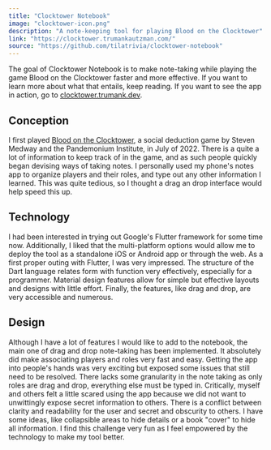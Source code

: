 ```yaml
---
title: "Clocktower Notebook"
image: "clocktower-icon.png"
description: "A note-keeping tool for playing Blood on the Clocktower"
link: "https://clocktower.trumankautzman.com/"
source: "https://github.com/tilatrivia/clocktower-notebook"
---
```


The goal of Clocktower Notebook is to make note-taking while playing the game Blood on the Clocktower faster and more effective. If you want to learn more about what that entails, keep reading. If you want to see the app in action, go to [clocktower.trumank.dev](https://clocktower.trumank.dev/).

## Conception
I first played [Blood on the Clocktower](https://bloodontheclocktower.com/), a social deduction game by Steven Medway and the Pandemonium Institute, in July of 2022. There is a quite a lot of information to keep track of in the game, and as such people quickly began devising ways of taking notes. I personally used my phone's notes app to organize players and their roles, and type out any other information I learned. This was quite tedious, so I thought a drag an drop interface would help speed this up.

## Technology
I had been interested in trying out Google's Flutter framework for some time now. Additionally, I liked that the multi-platform options would allow me to deploy the tool as a standalone iOS or Android app or through the web. As a first proper outing with Flutter, I was very impressed. The structure of the Dart language relates form with function very effectively, especially for a programmer. Material design features allow for simple but effective layouts and designs with little effort. Finally, the features, like drag and drop, are very accessible and numerous.

## Design
Although I have a lot of features I would like to add to the notebook, the main one of drag and drop note-taking has been implemented. It absolutely did make associating players and roles very fast and easy. Getting the app into people's hands was very exciting but exposed some issues that still need to be resolved. There lacks some granularity in the note taking as only roles are drag and drop, everything else must be typed in. Critically, myself and others felt a little scared using the app because we did not want to unwittingly expose secret information to others. There is a conflict between clarity and readability for the user and secret and obscurity to others. I have some ideas, like collapsible areas to hide details or a book "cover" to hide all information. I find this challenge very fun as I feel empowered by the technology to make my tool better.

